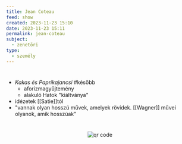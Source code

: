 ```yaml
---
title: Jean Coteau
feed: show
created: 2023-11-23 15:10
date: 2023-11-23 15:11
permalink: jean-coteau
subject:
  - zenetöri
type:
  - személy
---
```

#
- *Kakas és Paprikajancsi* #később 
	- aforizmagyűjtemény
	- alakuló Hatok "kiáltványa"
- idézetek [[Satie]]tól
- "vannak olyan hosszú művek, amelyek rövidek. [[Wagner]] művei olyanok, amik hosszúak"



#
<p style="text-align: center;"><img src="https://chart.googleapis.com/chart?cht=qr&chl=https://notes.andrasdenes.com/jean-coteau&chs=180x180&choe=UTF-8&chld=L|2" alt="qr code"></p>

